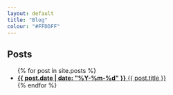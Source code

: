 ```yaml
---
layout: default
title: "Blog"
colour: "#FFDDFF"
---
```


## Posts

<style>
li::marker {
color: var(--marker, currentColor);
}
</style>
<ul>
  {% for post in site.posts %}
    <li style="--marker: {{ post.colour }}">
      <a href="{{ site.baseurl }}{{ post.url }}"><strong>{{ post.date | date: "%Y-%m-%d" }}</strong>&#9;{{ post.title }}</a>
    </li>
  {% endfor %}
</ul>

<link rel="prefetch" href="https://www.shutterstock.com/editorial/image-editorial/MaTbMe0cO9DcEez1NzMwODY=/eddie-izzard-1500w-13365630h.jpg"/>
<link rel="prefetch" href="https://64.media.tumblr.com/11a185e7ee421707c2fc134e8980d7a1/tumblr_piz1d0zpf01tlq10co1_1280.jpg"/>
<link rel="prefetch" href="https://upload.wikimedia.org/wikipedia/en/b/bc/Jeffery_young_thug.jpg"/>
<link rel="prefetch" href="https://rikingurditta.github.io/blog/img/lees-dress.jpg"/>
<link rel="prefetch" href="https://rikingurditta.github.io/blog/img/ortho-project.jpg"/>
<link rel="prefetch" href="https://rikingurditta.github.io/blog/img/encampment-aftermath.jpg"/>
